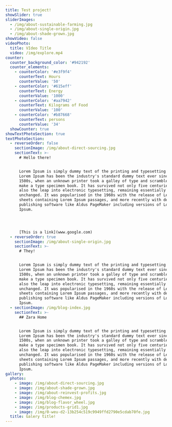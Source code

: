 ```yaml
---
title: Test project!
showSlider: true
sliderImages:
  - /img/about-sustainable-farming.jpg
  - /img/about-single-origin.jpg
  - /img/about-shade-grown.jpg
showVideo: false
videoPhoto:
  title: VIdeo Title
  video: /img/explore.mp4
counter:
  counter_background_color: '#942192'
  counter_elements:
    - counterColor: '#e3f9f4'
      counterText: Hours
      counterValue: '50'
    - counterColor: '#615eff'
      counterText: Energy
      counterValue: '1000'
    - counterColor: '#aa7942'
      counterText: Kilograms of Food
      counterValue: '100'
    - counterColor: '#b87668'
      counterText: persons
      counterValue: '34'
  showCounter: true
showTextPhotoSection: true
textPhotoSection:
  - reverseOrder: false
    sectionImage: /img/about-direct-sourcing.jpg
    sectionText: >-
      # Hello there!


      Lorem Ipsum is simply dummy text of the printing and typesetting industry.
      Lorem Ipsum has been the industry's standard dummy text ever since the
      1500s, when an unknown printer took a galley of type and scrambled it to
      make a type specimen book. It has survived not only five centuries, but
      also the leap into electronic typesetting, remaining essentially
      unchanged. It was popularised in the 1960s with the release of Letraset
      sheets containing Lorem Ipsum passages, and more recently with desktop
      publishing software like Aldus PageMaker including versions of Lorem
      Ipsum.




      [This is a link](www.google.com)
  - reverseOrder: true
    sectionImage: /img/about-single-origin.jpg
    sectionText: >-
      # They!


      Lorem Ipsum is simply dummy text of the printing and typesetting industry.
      Lorem Ipsum has been the industry's standard dummy text ever since the
      1500s, when an unknown printer took a galley of type and scrambled it to
      make a type specimen book. It has survived not only five centuries, but
      also the leap into electronic typesetting, remaining essentially
      unchanged. It was popularised in the 1960s with the release of Letraset
      sheets containing Lorem Ipsum passages, and more recently with desktop
      publishing software like Aldus PageMaker including versions of Lorem
      Ipsum.
  - sectionImage: /img/blog-index.jpg
    sectionText: >-
      ## Zara Home


      Lorem Ipsum is simply dummy text of the printing and typesetting industry.
      Lorem Ipsum has been the industry's standard dummy text ever since the
      1500s, when an unknown printer took a galley of type and scrambled it to
      make a type specimen book. It has survived not only five centuries, but
      also the leap into electronic typesetting, remaining essentially
      unchanged. It was popularised in the 1960s with the release of Letraset
      sheets containing Lorem Ipsum passages, and more recently with desktop
      publishing software like Aldus PageMaker including versions of Lorem
      Ipsum.
gallery:
  photos:
    - image: /img/about-direct-sourcing.jpg
    - image: /img/about-shade-grown.jpg
    - image: /img/about-reinvest-profits.jpg
    - image: /img/blog-chemex.jpg
    - image: /img/blog-flavor_wheel.jpg
    - image: /img/products-grid1.jpg
    - image: /img/0-weu-d2-13b254c519c9949ffd2790e5cdab70fe.jpg
  title: Galery title!
---
```


